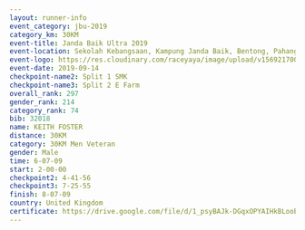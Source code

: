 ```yaml
---
layout: runner-info 
event_category: jbu-2019 
category_km: 30KM 
event-title: Janda Baik Ultra 2019
event-location: Sekolah Kebangsaan, Kampung Janda Baik, Bentong, Pahang, Malaysia 
event-logo: https://res.cloudinary.com/raceyaya/image/upload/v1569217009/logo/janda-baik_vch1pc.jpg 
event-date: 2019-09-14 
checkpoint-name2: Split 1 SMK 
checkpoint-name3: Split 2 E Farm 
overall_rank: 297
gender_rank: 214
category_rank: 74
bib: 32018
name: KEITH FOSTER
distance: 30KM
category: 30KM Men Veteran
gender: Male
time: 6-07-09
start: 2-00-00
checkpoint2: 4-41-56
checkpoint3: 7-25-55
finish: 8-07-09
country: United Kingdom
certificate: https://drive.google.com/file/d/1_psyBAJk-DGqxOPYAIHkBLooEMsGR-B-/view?usp=sharing
---
```

